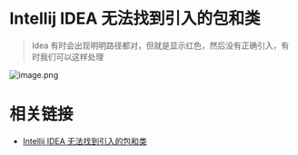 # Intellij IDEA 无法找到引入的包和类

> Idea 有时会出现明明路径都对，但就是显示红色，然后没有正确引入，有时我们可以这样处理

![image.png](http://ww1.sinaimg.cn/mw690/006rAlqhgy1gk1ppdzb75j30sc0q2q6w.jpg)

# 相关链接

- [Intellij IDEA 无法找到引入的包和类](https://blog.csdn.net/a_bang/article/details/55097562)

